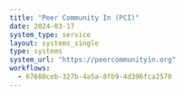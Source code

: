 ```yaml
---
title: "Peer Community In (PCI)"
date: 2024-03-17
system_type: service
layout: systems_single
type: systems
system_url: "https://peercommunityin.org"
workflows:
  - 67680ceb-327b-4a5a-8fb9-4d396fca2570
---
```


